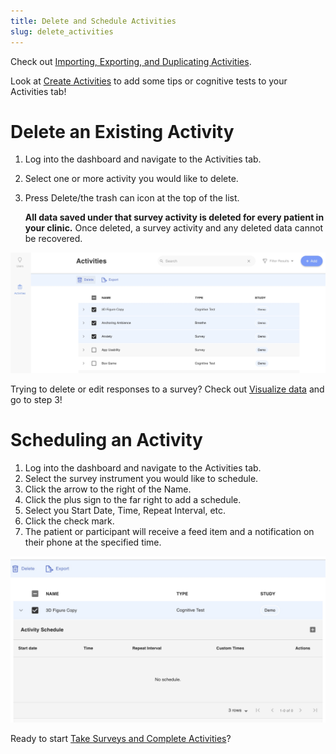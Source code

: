 ```yaml
---
title: Delete and Schedule Activities
slug: delete_activities
---
```


Check out [Importing, Exporting, and Duplicating Activities](Importing,_Exporting,_and_Duplicating_Activities.md).

Look at  [Create Activities](Create_Activities.md) to add some tips or cognitive tests to your Activities tab!

# Delete an Existing Activity

1. Log into the dashboard and navigate to the Activities tab.
2. Select one or more activity you would like to delete.
3. Press Delete/the trash can icon at the top of the list.

    **All data saved under that survey activity is deleted for every patient in your clinic.** 
    Once deleted, a survey activity and any deleted data cannot be recovered. 

![](assets/delete_activities.jpg)

Trying to delete or edit responses to a survey? Check out [Visualize data](../Visualize_data.md) and go to step 3!

# Scheduling an Activity

1. Log into the dashboard and navigate to the Activities tab.
2. Select the survey instrument you would like to schedule.
3. Click the arrow to the right of the Name.
4. Click the plus sign to the far right to add a schedule.
5. Select you Start Date, Time, Repeat Interval, etc.
6. Click the check mark.
7. The patient or participant will receive a feed item and a notification on their phone at the specified time.

![](assets/schedule.jpg)

Ready to start [Take Surveys and Complete Activities](Take_Surveys_and_Complete_Activities.md)?
